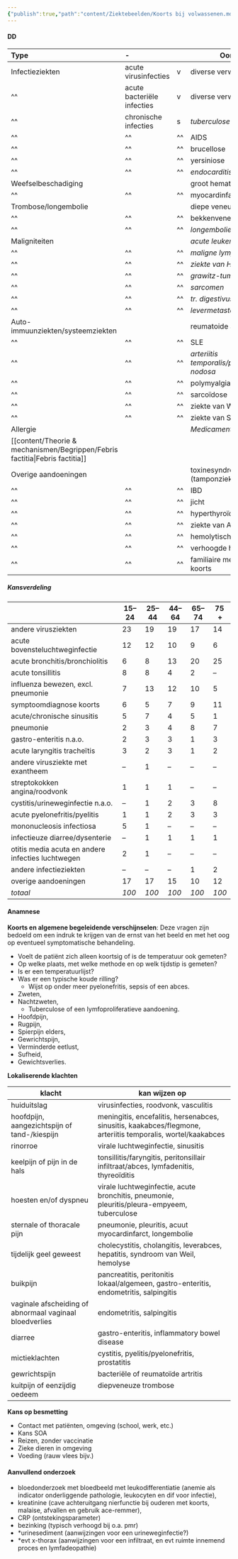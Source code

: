 ```yaml
---
{"publish":true,"path":"content/Ziektebeelden/Koorts bij volwassenen.md","permalink":"/content/ziektebeelden/koorts-bij-volwassenen/","title":"Koorts bij volwassenen","draft":true,"tags":["Infectieziekten","draft","Ziektebeeld"]}
---
```




#### DD
| Type                              | \-                         |     | Oorzaak                                       | Freq |
|:--------------------------------- |:-------------------------- |:--- | --------------------------------------------- | ---- |
| Infectieziekten                   | acute virusinfecties       | v   | diverse verwekkers                            |      |
| ^^                                | acute bacteriële infecties | v   | diverse verwekkers                            |      |
| ^^                                | chronische infecties       | s   | *tuberculose*                                 | z    |
| ^^                                | ^^                         | ^^  | AIDS                                          | ^^   |
| ^^                                | ^^                         | ^^  | brucellose                                    | ^^   |
| ^^                                | ^^                         | ^^  | yersiniose                                    | ^^   |
| ^^                                | ^^                         | ^^  | *endocarditis lenta*                          | ^^   |
| Weefselbeschadiging               |                            |     | groot hematoom                                | ^^   |
| ^^                                | ^^                         | ^^  | myocardinfarct                                | ^^   |
| Trombose/longembolie              |                            |     | diepe veneuze trombose                        | ^^   |
| ^^                                | ^^                         | ^^  | bekkenvenetrombose                            | ^^   |
| ^^                                | ^^                         | ^^  | *longembolie*                                 | ^^   |
| Maligniteiten                     |                            |     | *acute leukemie*                              | ^^   |
| ^^                                | ^^                         | ^^  | *maligne lymfoom*                             | ^^   |
| ^^                                | ^^                         | ^^  | *ziekte van Hodgkin*                          | ^^   |
| ^^                                | ^^                         | ^^  | *grawitz-tumor*                               | ^^   |
| ^^                                | ^^                         | ^^  | *sarcomen*                                    | ^^   |
| ^^                                | ^^                         | ^^  | *tr. digestivus carcinomen*                   | ^^   |
| ^^                                | ^^                         | ^^  | *levermetastasen*                             | ^^   |
| Auto-immuunziekten/systeemziekten |                            |     | reumatoide artritis                           | ^^   |
| ^^                                | ^^                         | ^^  | SLE                                           | ^^   |
| ^^                                | ^^                         | ^^  | *arteriitis temporalis/polyarteriitis nodosa* | ^^   |
| ^^                                | ^^                         | ^^  | polymyalgia rhematica                         | ^^   |
| ^^                                | ^^                         | ^^  | sarcoïdose                                    | ^^   |
| ^^                                | ^^                         | ^^  | ziekte van Wegener                            | ^^   |
| ^^                                | ^^                         | ^^  | ziekte van Still                              | ^^   |
| Allergie                          |                            |     | *Medicamenten*                                | s    |
| [[content/Theorie & mechanismen/Begrippen/Febris factitia\|Febris factitia]]                   |                            |     |                                               | z    |
| Overige aandoeningen              |                            |     | toxinesyndromen (tamponziekte)                | z    |
| ^^                                | ^^                         | ^^  | IBD                                           | ^^   |
| ^^                                | ^^                         | ^^  | jicht                                         | ^^   |
| ^^                                | ^^                         | ^^  | hyperthyroïdie/thyreoïditis                   | ^^   |
| ^^                                | ^^                         | ^^  | ziekte van Addison                            | ^^   |
| ^^                                | ^^                         | ^^  | hemolytische crisis                           | ^^   |
| ^^                                | ^^                         | ^^  | verhoogde hersendruk                          | ^^   |
| ^^                                | ^^                         | ^^  | familiaire mediterrane koorts                 | ^^     |

##### Kansverdeling
|                                                   | 15–24 | 25–44 | 44–64 | 65–74 | 75 +  |
| ------------------------------------------------- | ----- | ----- | ----- | ----- | ----- |
| andere virusziekten                               | 23    | 19    | 19    | 17    | 14    |
| acute bovensteluchtweginfectie                    | 12    | 12    | 10    | 9     | 6     |
| acute bronchitis/bronchiolitis                    | 6     | 8     | 13    | 20    | 25    |
| acute tonsillitis                                 | 8     | 8     | 4     | 2     | –     |
| influenza bewezen, excl. pneumonie                | 7     | 13    | 12    | 10    | 5     |
| symptoomdiagnose koorts                           | 6     | 5     | 7     | 9     | 11    |
| acute/chronische sinusitis                        | 5     | 7     | 4     | 5     | 1     |
| pneumonie                                         | 2     | 3     | 4     | 8     | 7     |
| gastro-enteritis n.a.o.                           | 2     | 3     | 3     | 1     | 3     |
| acute laryngitis tracheïtis                       | 3     | 2     | 3     | 1     | 2     |
| andere virusziekte met exantheem                  | –     | 1     | –     | –     | –     |
| streptokokken angina/roodvonk                     | 1     | 1     | 1     | –     | –     |
| cystitis/urineweginfectie n.a.o.                  | –     | 1     | 2     | 3     | 8     |
| acute pyelonefritis/pyelitis                      | 1     | 1     | 2     | 3     | 3     |
| mononucleosis infectiosa                          | 5     | 1     | –     | –     | –     |
| infectieuze diarree/dysenterie                    | –     | 1     | 1     | 1     | 1     |
| otitis media acuta en andere infecties luchtwegen | 2     | 1     | –     | –     | –     |
| andere infectieziekten                            | –     | –     | –     | 1     | 2     |
| overige aandoeningen                              | 17    | 17    | 15    | 10    | 12    |
| _totaal_                                          | _100_ | _100_ | _100_ | _100_ | _100_ |

#### Anamnese
**Koorts en algemene begeleidende verschijnselen**:
Deze vragen zijn bedoeld om een indruk te krijgen van de ernst van het beeld en met het oog op eventueel symptomatische behandeling.

 - Voelt de patiënt zich alleen koortsig of is de temperatuur ook gemeten? 
 - Op welke plaats, met welke methode en op welk tijdstip is gemeten? 
 - Is er een temperatuurlijst? 
- Was er een typische koude rilling? 
	- Wijst op onder meer pyelonefritis, sepsis of een abces.
- Zweten,
- Nachtzweten,
	- Tuberculose of een Iymfoproliferatieve aandoening.
- Hoofdpijn,
- Rugpijn,
- Spierpijn elders,
- Gewrichtspijn,
- Verminderde eetlust,
- Sufheid,
- Gewichtsverlies.


**Lokaliserende klachten**

| klacht                                                  | kan wijzen op                                                                                                |
| ------------------------------------------------------- | ------------------------------------------------------------------------------------------------------------ |
| huiduitslag                                             | virusinfecties, roodvonk, vasculitis                                                                         |
| hoofdpijn, aangezichtspijn of tand-/kiespijn            | meningitis, encefalitis, hersenabces, sinusitis, kaakabces/flegmone, arteriitis temporalis, wortel/kaakabces |
| rinorroe                                                | virale luchtweginfectie, sinusitis                                                                           |
| keelpijn of pijn in de hals                             | tonsillitis/faryngitis, peritonsillair infiltraat/abces, lymfadenitis, thyreoïditis                          |
| hoesten en/of dyspneu                                   | virale luchtweginfectie, acute bronchitis, pneumonie, pleuritis/pleura-empyeem, tuberculose                  |
| sternale of thoracale pijn                              | pneumonie, pleuritis, acuut myocardinfarct, longembolie                                                      |
| tijdelijk geel geweest                                  | cholecystitis, cholangitis, leverabces, hepatitis, syndroom van Weil, hemolyse                               |
| buikpijn                                                | pancreatitis, peritonitis lokaal/algemeen, gastro-enteritis, endometritis, salpingitis                       |
| vaginale afscheiding of abnormaal vaginaal bloedverlies | endometritis, salpingitis                                                                                    |
| diarree                                                 | gastro-enteritis, inflammatory bowel disease                                                                 |
| mictieklachten                                          | cystitis, pyelitis/pyelonefritis, prostatitis                                                                |
| gewrichtspijn                                           | bacteriële of reumatoïde artritis                                                                            |
| kuitpijn of eenzijdig oedeem                            | diepveneuze trombose<br><br>                                                                                 |

**Kans op besmetting**
- Contact met patiënten, omgeving (school, werk, etc.)
- Kans SOA
- Reizen, zonder vaccinatie
- Zieke dieren in omgeving
- Voeding (rauw vlees bijv.)

#### Aanvullend onderzoek
* bloedonderzoek met bloedbeeld met leukodifferentiatie (anemie als indicator onderliggende pathologie, leukocyten en dif voor infectie), 
* kreatinine (cave achteruitgang nierfunctie bij ouderen met koorts, malaise, afvallen en gebruik ace-remmer), 
* CRP (ontstekingsparameter) 
* bezinking (typisch verhoogd bij o.a. pmr)
* *urinesediment (aanwijzingen voor een urineweginfectie?)
* *evt x-thorax (aanwijzingen voor een infiltraat, en evt ruimte innemend proces en lymfadeopathie)
